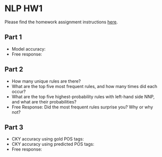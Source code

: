 # NLP HW1

Please find the homework assignment instructions [here](https://docs.google.com/document/d/1K8s_Ecms0cIqRO1PKPFs2bfFVFfZpc1nFoEhtxRlCaM/edit?tab=t.5c3153xm9mha).

## Part 1
* Model accuracy:
* Free response:

## Part 2
* How many unique rules are there?
* What are the top five most frequent rules, and how many times did each occur?
* What are the top five highest-probability rules with left-hand side NNP, and what are their probabilities?
* Free Response: Did the most frequent rules surprise you? Why or why not?

## Part 3
* CKY accuracy using gold POS tags:
* CKY accuracy using predicted POS tags:
* Free response:
